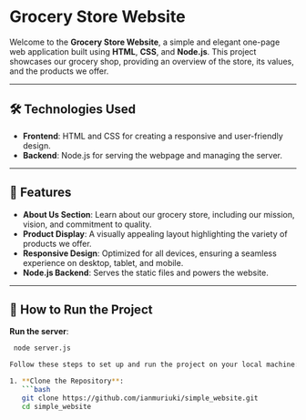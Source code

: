 # Grocery Store Website

Welcome to the **Grocery Store Website**, a simple and elegant one-page web application built using **HTML**, **CSS**, and **Node.js**. This project showcases our grocery shop, providing an overview of the store, its values, and the products we offer.

---

## 🛠️ Technologies Used

- **Frontend**: HTML and CSS for creating a responsive and user-friendly design.
- **Backend**: Node.js for serving the webpage and managing the server.

---

## 🌟 Features

- **About Us Section**: Learn about our grocery store, including our mission, vision, and commitment to quality.
- **Product Display**: A visually appealing layout highlighting the variety of products we offer.
- **Responsive Design**: Optimized for all devices, ensuring a seamless experience on desktop, tablet, and mobile.
- **Node.js Backend**: Serves the static files and powers the website.

---

## 🚀 How to Run the Project


**Run the server**:
```bash
 node server.js

Follow these steps to set up and run the project on your local machine:

1. **Clone the Repository**:
   ```bash
   git clone https://github.com/ianmuriuki/simple_website.git
   cd simple_website
